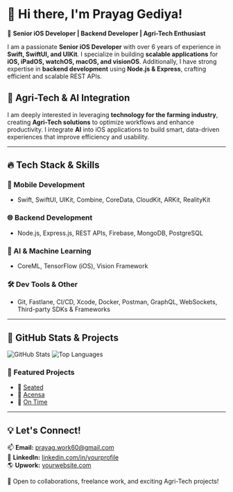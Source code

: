 # 👋 Hi there, I'm Prayag Gediya!

🚀 **Senior iOS Developer | Backend Developer | Agri-Tech Enthusiast**

I am a passionate **Senior iOS Developer** with over 6 years of experience in **Swift, SwiftUI, and UIKit**. I specialize in building **scalable applications** for **iOS, iPadOS, watchOS, macOS, and visionOS**. Additionally, I have strong expertise in **backend development** using **Node.js & Express**, crafting efficient and scalable REST APIs.

## 🌱 Agri-Tech & AI Integration
I am deeply interested in leveraging **technology for the farming industry**, creating **Agri-Tech solutions** to optimize workflows and enhance productivity. I integrate **AI** into iOS applications to build smart, data-driven experiences that improve efficiency and usability.

---

## 🔥 Tech Stack & Skills
### 🎨 Mobile Development
- Swift, SwiftUI, UIKit, Combine, CoreData, CloudKit, ARKit, RealityKit  

### 🌐 Backend Development
- Node.js, Express.js, REST APIs, Firebase, MongoDB, PostgreSQL  

### 🤖 AI & Machine Learning
- CoreML, TensorFlow (iOS), Vision Framework  

### 🛠️ Dev Tools & Other
- Git, Fastlane, CI/CD, Xcode, Docker, Postman, GraphQL, WebSockets, Third-party SDKs & Frameworks  

---

## 📌 GitHub Stats & Projects
![GitHub Stats](https://github-readme-stats.vercel.app/api?username=gediyaprayag&show_icons=true&theme=tokyonight)
![Top Languages](https://github-readme-stats.vercel.app/api/top-langs/?username=gediyaprayag&layout=compact&theme=tokyonight)

### 🚀 Featured Projects
- 📱 [Seated](https://apps.apple.com/in/app/seated-seating-plans-dining/id1601137387)
- 📱 [Acensa](https://apps.apple.com/in/app/acensa-health/id1628889110)
- 📱 [On Time](https://apps.apple.com/us/app/ontime-plan-your-day/id6467190891)

---

## 💡 Let's Connect!
📫 **Email:** prayag.work60@gmail.com  
💼 **LinkedIn:** [linkedin.com/in/yourprofile](https://www.linkedin.com/in/%EF%A3%BF-prayag-gediya-380314145/)    
🌎 **Upwork:** [yourwebsite.com](https://www.upwork.com/freelancers/~01eab71240ed2222f1)  

💙 Open to collaborations, freelance work, and exciting Agri-Tech projects!

